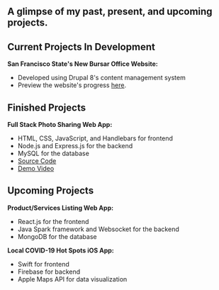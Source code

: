 ## A glimpse of my past, present, and upcoming projects.



## Current Projects In Development
**San Francisco State's New Bursar Office Website:**
- Developed using Drupal 8's content management system
- Preview the website's progress [here](https://dev-sfsu-bursar.pantheonsite.io).

## Finished Projects
**Full Stack Photo Sharing Web App:** 
- HTML, CSS, JavaScript, and Handlebars for frontend
- Node.js and Express.js for the backend
- MySQL for the database
- [Source Code](https://github.com/tnguyen372/Photo-Sharing-Website)
- [Demo Video](https://www.youtube.com/watch?v=Yx6SXT3NKZw)

## Upcoming Projects
**Product/Services Listing Web App:**
- React.js for the frontend
- Java Spark framework and Websocket for the backend
- MongoDB for the database

**Local COVID-19 Hot Spots iOS App:**
- Swift for frontend
- Firebase for backend
- Apple Maps API for data visualization
